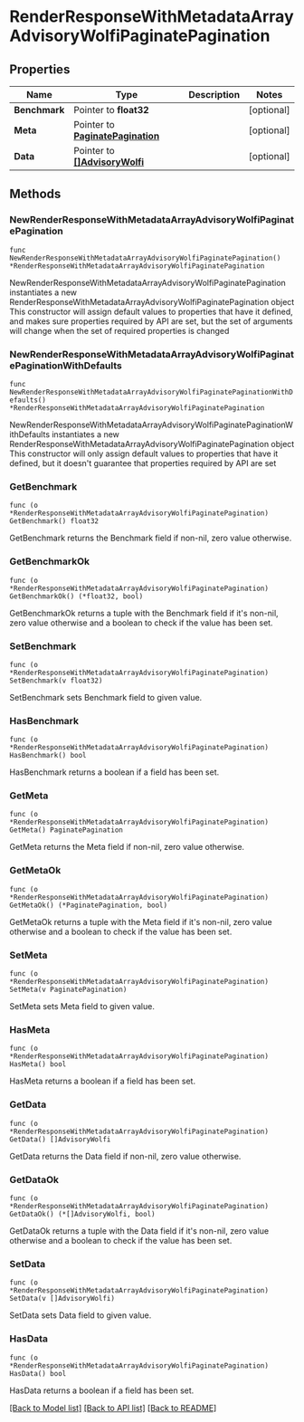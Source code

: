# RenderResponseWithMetadataArrayAdvisoryWolfiPaginatePagination

## Properties

Name | Type | Description | Notes
------------ | ------------- | ------------- | -------------
**Benchmark** | Pointer to **float32** |  | [optional] 
**Meta** | Pointer to [**PaginatePagination**](PaginatePagination.md) |  | [optional] 
**Data** | Pointer to [**[]AdvisoryWolfi**](AdvisoryWolfi.md) |  | [optional] 

## Methods

### NewRenderResponseWithMetadataArrayAdvisoryWolfiPaginatePagination

`func NewRenderResponseWithMetadataArrayAdvisoryWolfiPaginatePagination() *RenderResponseWithMetadataArrayAdvisoryWolfiPaginatePagination`

NewRenderResponseWithMetadataArrayAdvisoryWolfiPaginatePagination instantiates a new RenderResponseWithMetadataArrayAdvisoryWolfiPaginatePagination object
This constructor will assign default values to properties that have it defined,
and makes sure properties required by API are set, but the set of arguments
will change when the set of required properties is changed

### NewRenderResponseWithMetadataArrayAdvisoryWolfiPaginatePaginationWithDefaults

`func NewRenderResponseWithMetadataArrayAdvisoryWolfiPaginatePaginationWithDefaults() *RenderResponseWithMetadataArrayAdvisoryWolfiPaginatePagination`

NewRenderResponseWithMetadataArrayAdvisoryWolfiPaginatePaginationWithDefaults instantiates a new RenderResponseWithMetadataArrayAdvisoryWolfiPaginatePagination object
This constructor will only assign default values to properties that have it defined,
but it doesn't guarantee that properties required by API are set

### GetBenchmark

`func (o *RenderResponseWithMetadataArrayAdvisoryWolfiPaginatePagination) GetBenchmark() float32`

GetBenchmark returns the Benchmark field if non-nil, zero value otherwise.

### GetBenchmarkOk

`func (o *RenderResponseWithMetadataArrayAdvisoryWolfiPaginatePagination) GetBenchmarkOk() (*float32, bool)`

GetBenchmarkOk returns a tuple with the Benchmark field if it's non-nil, zero value otherwise
and a boolean to check if the value has been set.

### SetBenchmark

`func (o *RenderResponseWithMetadataArrayAdvisoryWolfiPaginatePagination) SetBenchmark(v float32)`

SetBenchmark sets Benchmark field to given value.

### HasBenchmark

`func (o *RenderResponseWithMetadataArrayAdvisoryWolfiPaginatePagination) HasBenchmark() bool`

HasBenchmark returns a boolean if a field has been set.

### GetMeta

`func (o *RenderResponseWithMetadataArrayAdvisoryWolfiPaginatePagination) GetMeta() PaginatePagination`

GetMeta returns the Meta field if non-nil, zero value otherwise.

### GetMetaOk

`func (o *RenderResponseWithMetadataArrayAdvisoryWolfiPaginatePagination) GetMetaOk() (*PaginatePagination, bool)`

GetMetaOk returns a tuple with the Meta field if it's non-nil, zero value otherwise
and a boolean to check if the value has been set.

### SetMeta

`func (o *RenderResponseWithMetadataArrayAdvisoryWolfiPaginatePagination) SetMeta(v PaginatePagination)`

SetMeta sets Meta field to given value.

### HasMeta

`func (o *RenderResponseWithMetadataArrayAdvisoryWolfiPaginatePagination) HasMeta() bool`

HasMeta returns a boolean if a field has been set.

### GetData

`func (o *RenderResponseWithMetadataArrayAdvisoryWolfiPaginatePagination) GetData() []AdvisoryWolfi`

GetData returns the Data field if non-nil, zero value otherwise.

### GetDataOk

`func (o *RenderResponseWithMetadataArrayAdvisoryWolfiPaginatePagination) GetDataOk() (*[]AdvisoryWolfi, bool)`

GetDataOk returns a tuple with the Data field if it's non-nil, zero value otherwise
and a boolean to check if the value has been set.

### SetData

`func (o *RenderResponseWithMetadataArrayAdvisoryWolfiPaginatePagination) SetData(v []AdvisoryWolfi)`

SetData sets Data field to given value.

### HasData

`func (o *RenderResponseWithMetadataArrayAdvisoryWolfiPaginatePagination) HasData() bool`

HasData returns a boolean if a field has been set.


[[Back to Model list]](../README.md#documentation-for-models) [[Back to API list]](../README.md#documentation-for-api-endpoints) [[Back to README]](../README.md)


